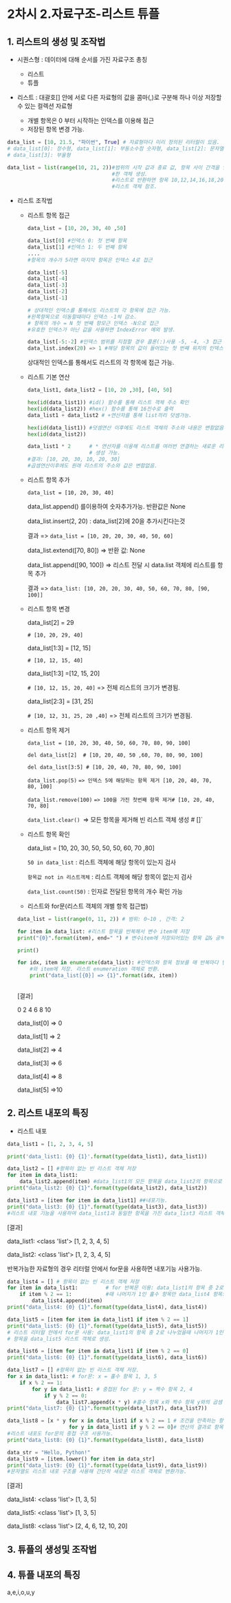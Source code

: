 # 2차시 2.자료구조-리스트 튜플

## 1. 리스트의 생성 및 조작법

* 시퀀스형 : 데이터에 대해 순서를 가진 자료구조 총칭
  * 리스트
  * 튜플



* 리스트 : 대괄호[] 안에 서로 다른 자료형의 값을 콤마(,)로 구분해 하나 이상 저장할 수 있는 컬렉션 				자료형
  * 개별 항목은 0 부터 시작하는 인덱스를 이용해 접근
  * 저장된 항목 변경 가능.

```python
data_list = [10, 21.5, "파이썬", True] # 자료형마다 미리 정의된 리터럴이 있음.
# data_list[0]: 정수형, data_list[1]: 부동소수점 숫자형, data_list[2]: 문자열
# data_list[3]: 부울형

data_list = list(range(10, 21, 2))#범위의 시작 값과 종료 값, 항목 사이 간격을 인자로
								  #한 객체 생성.
    							  #리스트로 반환하면 항목 10,12,14,16,18,20을 갖는
        						  #리스트 객체 참조.
```



* 리스트 조작법

  * 리스트 항목 접근

    ```python
    data_list = [10, 20, 30, 40 ,50]
    
    data_list[0] #인덱스 0: 첫 번째 항목
    data_list[1] #인덱스 1: 두 번째 항목
    ....
    #항목의 개수가 5라면 마지막 항목은 인덱스 4로 접근
    
    data_list[-5]
    data_list[-4]
    data_list[-3]
    data_list[-2]
    data_list[-1]
    
    # 상대적인 인덱스를 통해서도 리스트의 각 항목에 접근 가능.
    #왼쪽항목으로 이동할때마다 인덱스 -1씩 감소.
    # 항목의 개수 = N 첫 번째 항모근 인덱스 -N으로 접근
    #유효한 인덱스가 아닌 값을 사용하면 IndexError 예외 발생.
    
    data_list[-5:-2] #인덱스 범위를 지정할 경우 콜론(:)사용 -5, -4, -3 접근
    data_list.index(20) => 1 #해당 항목의 값이 들어있는 첫 번째 위치의 인덱스 반환
    ```

    상대적인 인덱스를 통해서도 리스트의 각 항목에 접근 가능.

  * 리스트 기본 연산

    ```python
    data_list1, data_list2 = [10, 20 ,30], [40, 50]
    
    hex(id(data_list1)) #id() 함수를 통해 리스트 객체 주소 확인
    hex(id(data_list2)) #hex() 함수를 통해 16진수로 출력
    data_list1 + data_list2 # +연산자를 통해 list끼리 덧셈가능.
    
    hex(id(data_list1)) #덧셈연산 이후에도 리스트 객체의 주소와 내용은 변함없음.
    hex(id(data_list2)) 
    
    data_list1 * 2		# * 연산자를 이용해 리스트를 여러번 연결하는 새로운 리스트
    					# 생성 가능.
    #결과: [10, 20, 30, 10, 20, 30]
    #곱셈연산이후에도 원래 리스트의 주소와 값은 변함없음.
    ```

    

  * 리스트 항목 추가

    `data_list = [10, 20, 30, 40]`

    data_list.append() 를이용하여 숫자추가가능. 반환값은 None

    data_list.insert(2, 20) : data_list[2]에 20을 추가시킨다는것

    결과 => `data_list = [10, 20, 20, 30, 40, 50, 60]`

    data_list.extend([70, 80])	=> 반환 값: None

    data_list.append([90, 100])  => 리스트 전달 시 data.list 객체에 리스트를 항목 추가

    결과 => `data_list: [10, 20, 20, 30, 40, 50, 60, 70, 80, [90, 100]]`

  * 리스트 항목 변경

    data_list[2] = 29

    `# [10, 20, 29, 40]`

    data_list[1:3] = [12, 15]

    `# [10, 12, 15, 40]`

    data_list[1:3] =[12, 15, 20]

    `# [10, 12, 15, 20, 40]` => 전체 리스트의 크기가 변경됨.

    data_list[2:3] = [31, 25]

    `# [10, 12, 31, 25, 20 ,40]` => 전체 리스트의 크기가 변경됨.

  * 리스트 항목 제거

    `data_list = [10, 20, 30, 40, 50, 60, 70, 80, 90, 100]`

    `del data_list[2]  # [10, 20, 40, 50 ,60, 70, 80, 90, 100]`

    `del data_list[3:5]	# [10, 20, 40, 70, 80, 90, 100]`

    `data_list.pop(5)`  `=> 인덱스 5에 해당하는 항목 제거 [10, 20, 40, 70, 80, 100] `

     `data_list.remove(100)` `=> 100을 가진 첫번째 항목 제거# [10, 20, 40, 70, 80]`

    `data_list.clear() `=> 모든 항목을 제거해 빈 리스트 객체 생성 # []`

    

  * 리스트 항목 확인

    data_list = [10, 20, 30, 50, 50, 50, 60, 70 ,80]

    `50 in data_list`  : 리스트 객체에 해당 항목이 있는지 검사

    `항목값 not in 리스트객체` : 리스트 객체에 해당 항목이 없는지 검사

    `data_list.count(50)` : 인자로 전달된 항목의 개수 확인 가능

  * 리스트와 for문(리스트 객체의 개별 항목 접근법)

  ```python
  data_list = list(range(0, 11, 2)) # 범위: 0~10 , 간격: 2
  
  for item in data_list: #리스트 항목을 반복해서 변수 item에 저장
  print("{0}".format(item), end=" ") # 변수item에 저장되어있는 항목 값& 공백문자출력
  
  print()
  
  for idx, item in enumerate(data_list): #인덱스와 항목 정보를 매 반복마다 변수 idx
      #와 item에 저장. 리스트 enumeration 객체로 반환.
      print("data_list[{0}] => {1}".format(idx, item))
      
  ```

  [결과]

  0 2 4 6 8 10

  data_list[0] => 0

  data_list[1] => 2

  data_list[2] => 4

  data_list[3] => 6

  data_list[4] => 8

  data_list[5] =>10

## 2. 리스트 내포의 특징

* 리스트 내포

```python
data_list1 = [1, 2, 3, 4, 5]

print('data_list1: {0} {1}'.format(type(data_list1), data_list1))

data_list2 = [] #항목이 없는 빈 리스트 객체 저장
for item in data_list1:
    data_list2.append(item) #data_list1의 모든 항목을 data_list2의 항목으로 추가
print("data_list2: {0} {1}".format(type(data_list2), data_list2))

data_list3 = [item for item in data_list1] ##내포기능.
print("data_list3: {0} {1}".format(type(data_list3), data_list3))
#리스트 내포 기능을 사용하여 data_list1과 동일한 항목을 가진 data_list3 리스트 객체 생성.

```

[결과]

data_list1: <class 'list'> [1, 2, 3, 4, 5]

data_list2: <class 'list'> [1, 2, 3, 4, 5]

반복가능한 자료형의 경우 리터럴 안에서 for문을 사용하면 내포기능 사용가능.



```python
data_list4 = [] # 항목이 없는 빈 리스트 객체 저장
for item in data_list1: 		# for 반복문 이용: data_list1의 항목 중 2로 나누었을
    if item % 2 == 1:			#때 나머지가 1인 홀수 항목만 data_list4 항목으로 추가
        data_list4.append(item)
print("data_list4: {0} {1}".format(type(data_list4), data_list4))

data_list5 = [item for item in data_list1 if item % 2 == 1]
print("data_list5: {0} {1}".format(type(data_list5), data_list5))
# 리스트 리터럴 안에서 for문 사용: data_list1의 항목 중 2로 나누었을때 나머지가 1인 홀수
# 항목을 data_list5 리스트 객체로 생성.

data_list6 = [item for item in data_list1 if item % 2 == 0]
print("data_list6: {0} {1}".format(type(data_list6), data_list6))

data_list7 = [] #항목이 없는 빈 리스트 객체 저장.
for x in data_list1: # for문: x = 홀수 항목 1, 3, 5
    if x % 2 == 1:
        for y in data_list1: # 중첩된 for 문: y = 짝수 항목 2, 4
            if y % 2 == 0:
                data_list7.append(x * y) #홀수 항목 x와 짝수 항목 y와의 곱셈 연산
print("data_list7: {0} {1}".format(type(data_list7), data_list7))

data_list8 = [x * y for x in data_list1 if x % 2 == 1 # 조건을 만족하는 항목만 선택
             		for y in data_list1 if y % 2 == 0]# 연산의 결과로 항목 생성
#리스트 내포도 for문의 중첩 구조 사용가능.
print("data_list8: {0} {1}".format(type(data_list8), data_list8)

data_str = "Hello, Python!"
data_list9 = [item.lower() for item in data_str]
print("data_list9: {0} {1}".format(type(data_list9), data_list9))
#문자열도 리스트 내포 구조를 사용해 간단히 새로운 리스트 객체로 변환가능.
```

[결과]

data_list4: <class 'list'> [1, 3, 5]

data_list5: <class 'list'> [1, 3, 5]

data_list8: <class 'list'> [2, 4, 6, 12, 10, 20]

## 3. 튜플의 생성및 조작법



## 4. 튜플 내포의 특징



a,e,i,o,u,y